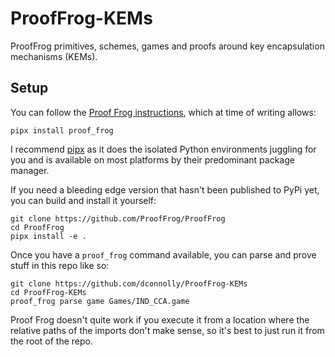 # ProofFrog-KEMs

ProofFrog primitives, schemes, games and proofs around key encapsulation mechanisms (KEMs).

## Setup

You can follow the [Proof Frog instructions](https://prooffrog.github.io/#installation), which at
time of writing allows:

```
pipx install proof_frog
```

I recommend [pipx](https://pipx.pypa.io/stable/) as it does the isolated Python environments
juggling for you and is available on most platforms by their predominant package manager.

If you need a bleeding edge version that hasn't been published to PyPi yet, you can build and
install it yourself:

```
git clone https://github.com/ProofFrog/ProofFrog
cd ProofFrog
pipx install -e .
```

Once you have a `proof_frog` command available, you can parse and prove stuff in this repo like so:

```
git clone https://github.com/dconnolly/ProofFrog-KEMs
cd ProofFrog-KEMs
proof_frog parse game Games/IND_CCA.game
```

Proof Frog doesn't quite work if you execute it from a location where the relative paths of the
imports don't make sense, so it's best to just run it from the root of the repo.


